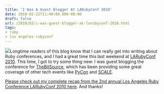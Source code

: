 ```yaml
---
title: 'I Was A Guest Blogger At LARubyConf 2010'
date: 2010-02-22T11:40:00.000-08:00
draft: false
url: /2010/02/i-was-guest-blogger-at-larubyconf-2010.html
tags: 
- ruby
- los angeles rubyconf
---
```


[![](http://jeanonjean.files.wordpress.com/2009/08/reporter-the-philadelphia-story.jpg)](http://jeanonjean.files.wordpress.com/2009/08/reporter-the-philadelphia-story.jpg)Longtime readers of this blog know that I can really get into writing about Ruby conferences, and I had a great time this last weekend at [LARubyConf 2010](http://larubyconf.com). This time, I got to try some thing new: I was guest blogging the conference for [TheBitSource](http://www.thebitsource.com), which has been providing some great coverage of other tech events like [PyCon](http://www.pycon.org/) and [SCALE](http://www.socallinuxexpo.org).  
  
[Please check out my complete recap from the 2nd annual Los Angeles Ruby Conference LARubyConf 2010 here](http://www.thebitsource.com/tech-conferences/larubyconf-2010-a-ruby-in-the-sun/). And thanks!
